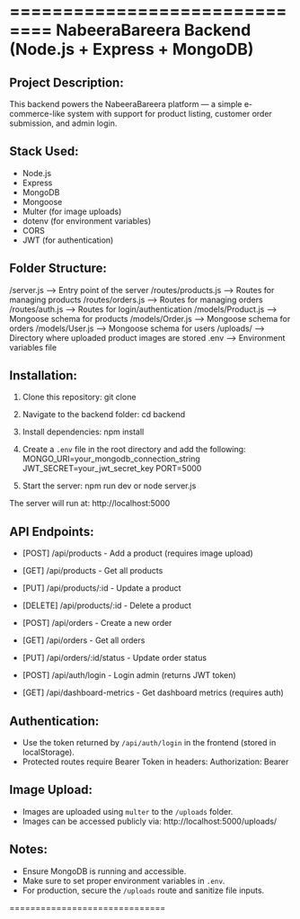 ==============================
NabeeraBareera Backend (Node.js + Express + MongoDB)
==============================

Project Description:
--------------------
This backend powers the NabeeraBareera platform — a simple e-commerce-like system 
with support for product listing, customer order submission, and admin login.

Stack Used:
-----------
- Node.js
- Express
- MongoDB
- Mongoose
- Multer (for image uploads)
- dotenv (for environment variables)
- CORS
- JWT (for authentication)

Folder Structure:
-----------------
/server.js             --> Entry point of the server
/routes/products.js    --> Routes for managing products
/routes/orders.js      --> Routes for managing orders
/routes/auth.js        --> Routes for login/authentication
/models/Product.js     --> Mongoose schema for products
/models/Order.js       --> Mongoose schema for orders
/models/User.js        --> Mongoose schema for users
/uploads/              --> Directory where uploaded product images are stored
.env                   --> Environment variables file

Installation:
-------------
1. Clone this repository:
   git clone <your-repo-url>

2. Navigate to the backend folder:
   cd backend

3. Install dependencies:
   npm install

4. Create a `.env` file in the root directory and add the following:
   MONGO_URI=your_mongodb_connection_string
   JWT_SECRET=your_jwt_secret_key
   PORT=5000

5. Start the server:
   npm run dev
   or
   node server.js

The server will run at: http://localhost:5000

API Endpoints:
--------------
- [POST]    /api/products             - Add a product (requires image upload)
- [GET]     /api/products             - Get all products
- [PUT]     /api/products/:id         - Update a product
- [DELETE]  /api/products/:id         - Delete a product

- [POST]    /api/orders               - Create a new order
- [GET]     /api/orders               - Get all orders
- [PUT]     /api/orders/:id/status    - Update order status

- [POST]    /api/auth/login           - Login admin (returns JWT token)

- [GET]     /api/dashboard-metrics    - Get dashboard metrics (requires auth)

Authentication:
---------------
- Use the token returned by `/api/auth/login` in the frontend (stored in localStorage).
- Protected routes require Bearer Token in headers:
   Authorization: Bearer <your-token>

Image Upload:
-------------
- Images are uploaded using `multer` to the `/uploads` folder.
- Images can be accessed publicly via:
  http://localhost:5000/uploads/<image-name>

Notes:
------
- Ensure MongoDB is running and accessible.
- Make sure to set proper environment variables in `.env`.
- For production, secure the `/uploads` route and sanitize file inputs.

==============================
